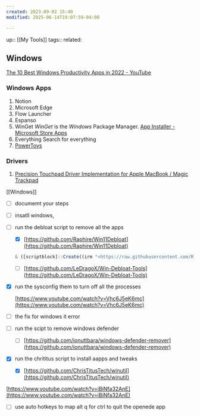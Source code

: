 ```yaml
---
created: 2023-09-02 15:40
modified: 2025-06-14T19:07:59-04:00

---
```

up::  [[My Tools]]
tags::
related:

## Windows

[The 10 Best Windows Productivity Apps in 2022 - YouTube](https://www.youtube.com/watch?v=BQKfAxFgi-E)

### Windows Apps
1. Notion
2. Microsoft Edge
3. Flow Launcher
4. Espanso
5. WinGet
	_WinGet_ is the _Windows_ Package Manager.
	[App Installer - Microsoft Store Apps](https://apps.microsoft.com/store/detail/app-installer/9NBLGGH4NNS1?hl=en-us&gl=us)
6. Everything
	Search for everything
7. [PowerToys](https://github.com/microsoft/PowerToys/releases/)

### Drivers
1. [Precision Touchpad Driver Implementation for Apple MacBook / Magic Trackpad](https://github.com/imbushuo/mac-precision-touchpad)


[[Windows]]


- [ ] documemt your steps
- [ ] insatll windows,

- [ ] run the debloat script to remove all the apps

    - [x] [https://github.com/Raphire/Win11Debloat](https://github.com/Raphire/Win11Debloat)

    ```jsx
    & ([scriptblock]::Create((irm "<https://raw.githubusercontent.com/Raphire/Win11Debloat/master/Get.ps1>"))) -RunDefaults -Silent -RemoveApps -RemoveCommApps -RemoveW11Outlook -RemoveDevApps -RemoveGamingApps -DisableDVR -ClearStart -ClearStartAllUsers -DisableTelemetry -DisableBing -DisableSuggestions -DisableLockscreenTips -RevertContextMenu -ShowHiddenFolders -ShowKnownFileExt -HideDupliDrive -TaskbarAlignLeft -HideSearchTb -ShowSearchIconTb -ShowSearchLabelTb -ShowSearchBoxTb -HideTaskview -HideChat -DisableWidgets -DisableCopilot -DisableRecall -HideGallery
    ```

    - [ ] [https://github.com/LeDragoX/Win-Debloat-Tools](https://github.com/LeDragoX/Win-Debloat-Tools)
- [x] run the sysconfig them to turn off all the processes

    [https://www.youtube.com/watch?v=Vhc6J5eK6mc](https://www.youtube.com/watch?v=Vhc6J5eK6mc)

- [ ] the fix for windows it error

- [ ] run the scipt to remove windows defender

    - [ ] [https://github.com/ionuttbara/windows-defender-remover](https://github.com/ionuttbara/windows-defender-remover)
- [x] run the chrititus script to install aapps and tweaks

    - [x] [https://github.com/ChrisTitusTech/winutil](https://github.com/ChrisTitusTech/winutil)

[https://www.youtube.com/watch?v=iBiNfa32AnE](https://www.youtube.com/watch?v=iBiNfa32AnE)

- [ ] use auto hotkeys to map alt q for ctrl to quit the openede app
